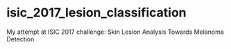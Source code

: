 # isic_2017_lesion_classification
My attempt at ISIC 2017 challenge: Skin Lesion Analysis Towards Melanoma Detection
